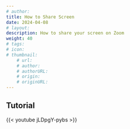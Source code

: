 ```yaml
---
# author: 
title: How to Share Screen
date: 2024-04-08
# layout: 
description: How to share your screen on Zoom
weight: 40
# tags: 
# icon: 
# thumbnail: 
    # url: 
    # author: 
    # authorURL: 
    # origin: 
    # originURL: 
---
```


## Tutorial

{{< youtube jLDpgY-pybs >}}
